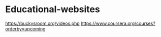 Educational-websites
====================
https://buckysroom.org/videos.php
https://www.coursera.org/courses?orderby=upcoming
